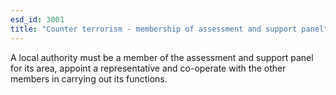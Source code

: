 ```yaml
---
esd_id: 3001
title: "Counter terrorism - membership of assessment and support panel"
---
```


A local authority must be a member of the assessment and support panel for its area, appoint a representative and co-operate with the other members in carrying out its functions.

